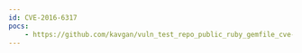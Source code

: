 ```yaml
---
id: CVE-2016-6317
pocs:
    - https://github.com/kavgan/vuln_test_repo_public_ruby_gemfile_cve-2016-6317
---
```

